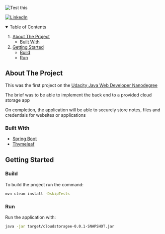 ![Test this](https://github.com/danrhjones/cloudstorage/workflows/Tests/badge.svg)


[![LinkedIn][linkedin-shield]][linkedin-url]

<!-- TABLE OF CONTENTS -->
<details open="open">
  <summary>Table of Contents</summary>
  <ol>
    <li>
      <a href="#about-the-project">About The Project</a>
      <ul>
        <li><a href="#built-with">Built With</a></li>
      </ul>
    </li>
    <li>
      <a href="#getting-started">Getting Started</a>
      <ul>
        <li><a href="#build">Build</a></li>
        <li><a href="#run">Run</a></li>
      </ul>
    </li>

  </ol>
</details>



<!-- ABOUT THE PROJECT -->
## About The Project

This was the first project on the [Udacity Java Web Developer Nanodegree](https://www.udacity.com/course/java-developer-nanodegree--nd035)

The brief was to be able to implement the back end to a provided cloud storage app

On completion, the application will be able to securely store notes, files and credentials for websites or applications

### Built With

* [Spring Boot](https://spring.io/projects/spring-boot)
* [Thymeleaf](https://www.thymeleaf.org/)


## Getting Started

### Build

To build the project run the command:
  ```sh
  mvn clean install -DskipTests
  ```

### Run

Run the application with:

  ```sh 
  java -jar target/cloudstoragee-0.0.1-SNAPSHOT.jar
  ```


[linkedin-shield]: https://img.shields.io/badge/-LinkedIn-black.svg?style=for-the-badge&logo=linkedin&colorB=555
[linkedin-url]: https://www.linkedin.com/in/danrhjones/
